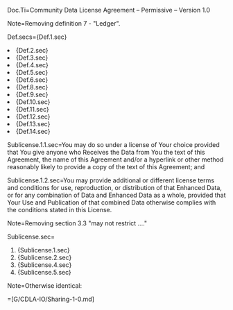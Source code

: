 Doc.Ti=Community Data License Agreement – Permissive – Version 1.0

Note=Removing definition 7 - "Ledger".

Def.secs={Def.1.sec}</li><li>{Def.2.sec}</li><li>{Def.3.sec}</li><li>{Def.4.sec}</li><li>{Def.5.sec}</li><li>{Def.6.sec}</li></li><li>{Def.8.sec}</li><li>{Def.9.sec}</li><li>{Def.10.sec}</li><li>{Def.11.sec}</li><li>{Def.12.sec}</li><li>{Def.13.sec}</li><li>{Def.14.sec}

Sublicense.1.1.sec=You may do so under a license of Your choice provided that You give anyone who Receives the Data from You the text of this Agreement, the name of this Agreement and/or a hyperlink or other method reasonably likely to provide a copy of the text of this Agreement; and

Sublicense.1.2.sec=You may provide additional or different license terms and conditions for use, reproduction, or distribution of that Enhanced Data, or for any combination of Data and Enhanced Data as a whole, provided that Your Use and Publication of that combined Data otherwise complies with the conditions stated in this License.

Note=Removing section 3.3 "may not restrict ...."

Sublicense.sec=<ol class="secs-and"><li>{Sublicense.1.sec}<li>{Sublicense.2.sec}<li>{Sublicense.4.sec}<li>{Sublicense.5.sec}</ol>

Note=Otherwise identical:

=[G/CDLA-IO/Sharing-1-0.md]
